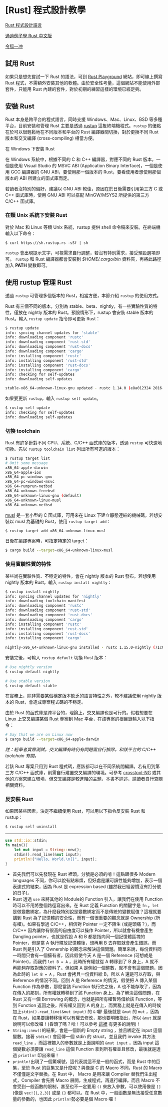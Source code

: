# [Rust] 程式設計教學



[Rust 程式設計語言](https://rust-lang.tw/book-tw/#rust-程式設計語言)

[通過例子學 Rust 中文版](https://rustwiki.org/zh-CN/rust-by-example/)

[令狐一冲](https://github.com/anonymousGiga/learn_rust)

## 試用 Rust

如果只是想先嘗試一下 Rust 的語法，可到 [Rust Playground](https://play.rust-lang.org/) 網站，即可線上撰寫 Rust 程式，不需額外安裝其他的軟體。由於安全性考量，這個網站不能使用外部套件，只能用 Rust 內建的套件，對於初期的練習這樣的環境已經足夠。



## 安裝 Rust

Rust 本身是跨平台的程式語言，同時支援 Windows、Mac、Linux、BSD 等多種平台，目前安裝和管理 Rust 主要是透過 [rustup](https://rustup.rs/) 這隻終端機程式。`rustup` 的優點在於可以很輕鬆地在不同版本和平台的 Rust 編譯器間切換，對於更換不同 Rust 版本和交叉編譯 (cross-compiling) 相當方便。

在 Windows 下安裝 Rust

在 Windows 系統中，根據不同的 C 和 C++ 編譯器，對應不同的 Rust 版本，一個是使用 Visual Studio 的 MSVC ABI (Application Binary Interface)，一個是使用 GCC 編譯器的 GNU ABI，要使用那一個版本的 Rust，要看使用者想使用那個版本的 ABI 所建立的函式庫而定。

若讀者沒特別的偏好，建議以 GNU ABI 較佳，原因在於日後需要引用第三方 C 或 C++ 函式庫時，使用 GNU ABI 可以搭配 MinGW/MSYS2 所提供的第三方 C/C++ 函式庫。



### 在類 Unix 系統下安裝 Rust

對於 Mac 和 Linux 等類 Unix 系統，rustup 提供 shell 命令稿來安裝。在終端機輸入以下命令：

```
$ curl https://sh.rustup.rs -sSf | sh
```

`rustup` 會出現提示文字，可視需求自行調整，若沒有特別需求，接受預設選項即可。 `rustup` 和 Rust 編譯器都會安裝到 *$HOME/.cargo/bin* 資料夾，再將此路徑加入 **PATH** 變數即可。

## 使用 rustup 管理 Rust

透過 `rustup` 可管理多個版本的 Rust，相當方便，本節介紹 `rustup` 的使用方式。

Rust 有三個不同的版本，分別為 stable、beta、nightly，有一些實驗性質的特性，僅放在 nightly 版本的 Rust。預設情形下，rustup 會安裝 stable 版本的 Rust。輸入 `rustup update` 指令即可更新 Rust：

```bash
$ rustup update
info: syncing channel updates for 'stable'
info: downloading component 'rustc'
info: downloading component 'rust-std'
info: downloading component 'rust-docs'
info: downloading component 'cargo'
info: installing component 'rustc'
info: installing component 'rust-std'
info: installing component 'rust-docs'
info: installing component 'cargo'
info: checking for self-updates
info: downloading self-updates

stable-x86_64-unknown-linux-gnu updated - rustc 1.14.0 (e8a012324 2016-12-16)
```

如果要更新 `rustup`，輸入 `rustup self update`。

```bash
$ rustup self update
info: checking for self-updates
info: downloading self-updates
```

### 切換 toolchain

Rust 有許多針對不同 CPU、系統、C/C++ 函式庫的版本，透過 `rustup` 可快速地切換。先以 `rustup toolchain list` 列出所有可選的版本：

```bash
$ rustup target list
# Omit some message
x86_64-apple-darwin
x86_64-apple-ios
x86_64-pc-windows-gnu
x86_64-pc-windows-msvc
x86_64-rumprun-netbsd
x86_64-unknown-freebsd
x86_64-unknown-linux-gnu (default)
x86_64-unknown-linux-musl
x86_64-unknown-netbsd
```

[musl](https://www.musl-libc.org/) 是一套小型的 C 函式庫，可用來在 Linux 下建立靜態連結的機械碼。若想安裝以 musl 為基礎的 Rust，使用 `rustup target add`：

```bash
$ rustup target add x86_64-unknown-linux-musl
```

日後在編譯專案時，可指定特定的 target：

```bash
$ cargo build --target=x86_64-unknown-linux-musl
```

### 使用實驗性質的特性

某些尚在實驗性質、不穩定的特性，會在 nightly 版本的 Rust 發布。若想使用 nightly 版本的 Rust，輸入 `rustup install nightly`：

```bash
$ rustup install nightly
info: syncing channel updates for 'nightly'
info: downloading toolchain manifest
info: downloading component 'rustc'
info: downloading component 'rust-std'
info: downloading component 'rust-docs'
info: downloading component 'cargo'
info: installing component 'rustc'
info: installing component 'rust-std'
info: installing component 'rust-docs'
info: installing component 'cargo'
 
nightly-x86_64-unknown-linux-gnu installed - rustc 1.15.0-nightly (71c06a56a 2016-12-18)
```

安裝完後，可輸入 `rustup default` 切換 Rust 版本：

```bash
# Use nightly version
$ rustup default nightly
 
# Use stable version
$ rustup default stable
```

在實務上，除非需要某個穩定版本缺乏的語言特性之外，較不建議使用 nightly 版本的 Rust，會造成專案程式碼的不穩定。

由於 Rust 的函式庫是跨平台的，理論上，交叉編譯也是可行的。假若想要在 Linux 上交叉編譯某個 Rust 專案到 Mac 平台，在該專案的根目錄輸入以下指令：

```bash
# Say that we are on Linux now
$ cargo build --target=x86_64-apple-darwin
```

*註：經筆者實際測試，交叉編譯有時仍有問題需自行排除，和該平台的 C/C++ toolchain 有關。*

若該 Rust 專案只用到 Rust 程式碼，應該都可以在不同系統間編譯。若有用到第三方 C/C++ 函式庫，則需自行建置交叉編譯的環境。可參考 [crosstool-NG](http://crosstool-ng.org/) 或其他的方案來建立環境，但交叉編譯是較進階的主題，本書不詳述，請讀者自行查閱相關資料。

### 反安裝 Rust

如果因某些因素，決定不繼續使用 Rust，可以用以下指令反安裝 Rust 和 rustup：

```bash
$ rustup self uninstall
```

---



```rust
use std::io::stdin;
fn main(){
    let mut input = String::new();
    stdin().read_line(&mut input);
    println!("Hello, World.\n{}", input);
}
```



- 首先我們可以先發現在 Rust 裡頭，分號是必須的唷！這點跟很多 Modern languages 不同，你可以說有點麻煩，但好處是讓可讀性能夠增加，表示一個表達式的結束，因為 Rust 是 expression based (雖然我已經習慣沒有打分號的日子)。
- Rust 透過 `use` 來將其他的 Module的 Function 引入，讓我們在使用 Function 時可以不用將整個路徑寫出來。在 Rust 定義 Function 的關鍵字是 `fn` 。`let` 是做變數綁定，為什麼我特別說是變數綁定而不是傳統的變數賦值？這裡就要講到 Rust 為了記憶體的安全性，而有一個很重要的觀念就是 Ownership (所有權)。如果有學過 C/C++，相信對 Pointer 一定不陌生 (或是頭痛？)，而 C/C++ 因為讓你有很高的自由度可以操作 Pointer，所以就會有機會產生 Dangling pointer，也就是假設 A 和 B 都是指向同一個記憶體區塊的 Pointer，但是當 A 執行釋放記憶體後，想再用 B 去存取就會產生錯誤。而 Rust 則是引入了 Ownership 的觀念來解決這個問題。簡單來說，每份資料同一時間只會有一個擁有者，因此假使今天 A 是一個 Reference (可想成是 Pointer)，而我們 `let B = A` ，此時所有權就從 A 轉移到了 B 身上，A 就不再能夠存取對應的資料了。但如果 A 是例如一個整數，就不會有這個問題，因為此時的 `let B = A` ，Rust 會拷貝一份資料給 B，所以 A 還是可以存取，與 Reference 的情況不同。回到 A 是 Reference 的情況，假使把 A 傳入某個 Function 作為參數，那麼當該 Function 執行完之後，A 也不能存取了，因為在傳入的那刻，所有權就轉移到了該 Function 身上。為了解決這個問題，在 Rust 又有一個 Borrowing 的概念，也就是把所有權暫時借給該 Function，等到 Function 返回之後，所有權又回到 A 的身上，而實務上就是在傳入的時候加上`stdin().read_line(&mut input)` 的 `&` 囉! 最後就是 `&mut` 的 `mut` ，因為在 Rust，如果要讓轉移後可以有權去修改，那也要明確指出，所以 `&mut` 就是說明可以修改囉！(昏頭了嗎？哈！可以參考 [這裡](https://michaelchen.tech/rust-prog/ownership/) 有更多的說明)！
- `String::new()`的結果，會是一個新的 Empty string ，並且綁定在 input 這個變數。接著 `stdin()` 會回傳一個 stdin 的 struct，並且我們 invoke 其方法 `read_line` ，而這裡餵入的參數就是上面說明的 `&mut input` ，因為 input 這個變數必須要讓 `read_line` 這個 Function 拿到所有權並且修改，最後就是透過 `println!` 印出來囉！
- `println!`出現了一個驚嘆號，這代表說這不是一般的函式，而是 Rust 中的巨集，至於 Rust 的巨集又是什麼呢？與像是 C 的 Macro 不同，Rust 的 Macro 不僅僅是文字替換。在 Rust 中， Macro 是用來讓 Compiler 替我們生出程式，Compiler 會先將 Macro 展開，生成程式，再進行編譯。而且 Macro 不會受到一般函數的限制，甚至也不一定要用 `()` 來放入參數，可以使用像是 `[]` (像是 `vec![1,2,3]`) 或是 `{}` 都可以。在 Rust 中，一般函數是無法接受任意數量的參數的，也因此 `println!`勢必要是個 Macro 囉！
